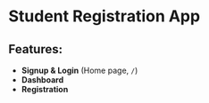 # Student Registration App

## Features:

- **Signup & Login** (Home page, `/`)
- **Dashboard**
- **Registration**
